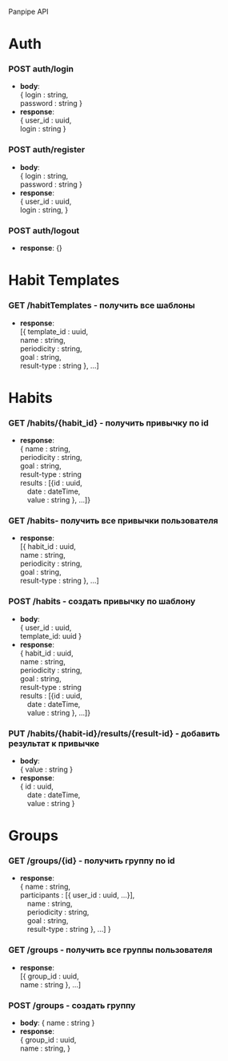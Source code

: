 Panpipe API

# Auth

### POST auth/login
- **body**:\
{ login : string,\
password : string  }
- **response**:\
{ user_id : uuid,\
login : string }

### POST auth/register
- **body**:\
{ login : string,\
password : string  }
- **response**:\
{ user_id : uuid,\
login : string, }

### POST auth/logout
- **response**: {}


# Habit Templates

### GET /habitTemplates - получить все шаблоны
- **response**:\
[{ template_id : uuid,\
name : string,\
periodicity : string,\
goal : string,\
result-type : string }, ...]


# Habits

### GET /habits/{habit_id} - получить привычку по id
- **response**:\
{ name : string,\
periodicity : string,\
goal : string,\
result-type : string\
results : [{id : uuid,\
&emsp;date : dateTime,\
&emsp;value : string }, ...]}

### GET /habits- получить все привычки пользователя
- **response**:\
[{ habit_id : uuid,\
name : string,\
periodicity : string,\
goal : string,\
result-type : string }, ...]

### POST /habits - создать привычку по шаблону
- **body**:\
{ user_id : uuid,\
template_id: uuid }
- **response**:\
{ habit_id : uuid,\
name : string,\
periodicity : string,\
goal : string,\
result-type : string\
results : [{id : uuid,\
&emsp;date : dateTime,\
&emsp;value : string }, ...]}

### PUT /habits/{habit-id}/results/{result-id} - добавить результат к привычке
- **body**:\
{ value : string }
- **response**:\
{ id : uuid,\
&emsp;date : dateTime,\
&emsp;value : string }  

# Groups

### GET /groups/{id} - получить группу по id
- **response**:\
{ name : string,\
participants : [{ user_id : uuid, ...}],\
&emsp;name : string,\
&emsp;periodicity : string,\
&emsp;goal : string,\
&emsp;result-type : string }, ...] }

### GET /groups - получить все группы пользователя
- **response**:\
[{ group_id : uuid,\
name : string }, ...]

### POST /groups - создать группу
- **body**: { name : string }
- **response**:\
{ group_id : uuid,\
name : string, }

